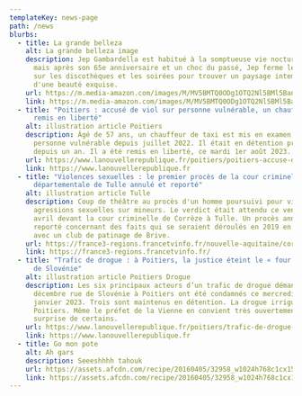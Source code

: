 ```yaml
---
templateKey: news-page
path: /news
blurbs:
  - title: La grande belleza
    alt: La grande belleza image
    description: Jep Gambardella est habitué à la somptueuse vie nocturne de Rome,
      mais après son 65e anniversaire et un choc du passé, Jep ferme les yeux
      sur les discothèques et les soirées pour trouver un paysage intemporel
      d'une beauté exquise.
    url: https://m.media-amazon.com/images/M/MV5BMTQ0ODg1OTQ2Nl5BMl5BanBnXkFtZTgwNTc2MDY1MDE@._V1_FMjpg_UX1000_.jpg
    link: https://m.media-amazon.com/images/M/MV5BMTQ0ODg1OTQ2Nl5BMl5BanBnXkFtZTgwNTc2MDY1MDE@._V1_FMjpg_UX1000_.jpg
  - title: "Poitiers : accusé de viol sur personne vulnérable, un chauffeur de taxi
      remis en liberté"
    alt: illustration article Poitiers
    description: Âgé de 57 ans, un chauffeur de taxi est mis en examen pour viol sur
      personne vulnérable depuis juillet 2022. Il était en détention provisoire
      depuis un an. Il a été remis en liberté, ce mardi 1er août 2023.
    url: https://www.lanouvellerepublique.fr/poitiers/poitiers-accuse-de-viol-sur-personne-vulnerable-un-chauffeur-de-taxi-remis-en-liberte
    link: https://www.lanouvellerepublique.fr
  - title: "Violences sexuelles : le premier procès de la cour criminelle
      départementale de Tulle annulé et reporté"
    alt: illustration article Tulle
    description: Coup de théâtre au procès d'un homme poursuivi pour viols et
      agressions sexuelles sur mineurs. Le verdict était attendu ce vendredi 7
      avril devant la cour criminelle de Corrèze à Tulle. Un procès annulé et
      reporté concernant des faits qui se seraient déroulés en 2019 en relation
      avec un club de patinage de Brive.
    url: https://france3-regions.francetvinfo.fr/nouvelle-aquitaine/correze/tulle/violences-sexuelles-le-premier-proces-de-la-cour-criminelle-departementale-de-tulle-annule-et-reporte-2749198.htmpoitiers-accuse-de-viol-sur-personne-vulnerable-un-chauffeur-de-taxi-remis-en-liberte
    link: https://france3-regions.francetvinfo.fr/
  - title: "Trafic de drogue : à Poitiers, la justice éteint le « four » de la rue
      de Slovénie"
    alt: illustration article Poitiers Drogue
    description: Les six principaux acteurs d’un trafic de drogue démantelé début
      décembre rue de Slovénie à Poitiers ont été condamnés ce mercredi 18
      janvier 2023. Trois sont maintenus en détention. La drogue irrigue
      Poitiers. Même le préfet de la Vienne en convient très ouvertement à la
      surprise de certains.
    url: https://www.lanouvellerepublique.fr/poitiers/trafic-de-drogue-a-poitiers-la-justice-eteint-le-four-de-la-rue-de-sloveniepoitiers-accuse-de-viol-sur-personne-vulnerable-un-chauffeur-de-taxi-remis-en-liberte
    link: https://www.lanouvellerepublique.fr
  - title: Go mon pote
    alt: Ah gars
    description: Seeeshhhh tahouk
    url: https://assets.afcdn.com/recipe/20160405/32958_w1024h768c1cx1500cy1002.jpg
    link: https://assets.afcdn.com/recipe/20160405/32958_w1024h768c1cx1500cy1002.jpg
---
```

